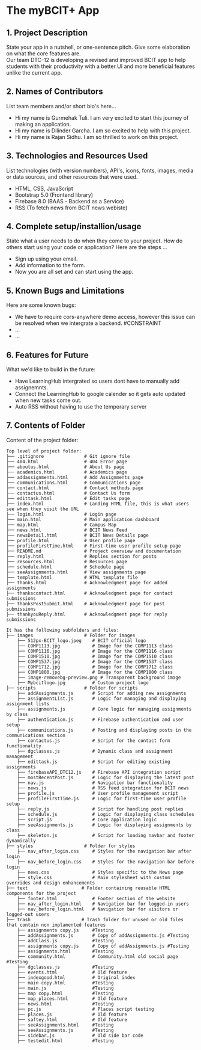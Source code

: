 # The myBCIT+ App

## 1. Project Description
State your app in a nutshell, or one-sentence pitch. Give some elaboration on what the core features are.  
Our team DTC-12 is developing a revised and improved BCIT app to help students with their productivity with a better UI and more beneficial features unlike the current app.

## 2. Names of Contributors
List team members and/or short bio's here... 
* Hi my name is Gurmehak Tuli. I am very excited to start this journey of making an application.
* Hi my name is Dilinder Garcha. I am so excited to help with this project.
* Hi my name is Rajan Sidhu. I am so thrilled to work on this project.
	
## 3. Technologies and Resources Used
List technologies (with version numbers), API's, icons, fonts, images, media or data sources, and other resources that were used.
* HTML, CSS, JavaScript
* Bootstrap 5.0 (Frontend library)
* Firebase 8.0 (BAAS - Backend as a Service)
* RSS (To fetch news from BCIT news webiste)

## 4. Complete setup/installion/usage
State what a user needs to do when they come to your project.  How do others start using your code or application?
Here are the steps ...
* Sign up using your email.
* Add information to the form.
* Now you are all set and can start using the app.

## 5. Known Bugs and Limitations
Here are some known bugs:
* We have to require cors-anywhere demo access, however this issue can be resolved when we intergrate a backend. #CONSTRAINT
* ...
* ...

## 6. Features for Future
What we'd like to build in the future:
* Have LearningHub intergrated so users dont have to manually add assignemnts.
* Connect the LearningHub to google calender so it gets auto updated when new tasks come out.
* Auto RSS without having to use the temporary server
	
## 7. Contents of Folder
Content of the project folder:

```
Top level of project folder: 
├── .gitignore               # Git ignore file
├── 404.html                 # 404 Error page
├── aboutus.html             # About Us page
├── academics.html           # Academics page
├── addassignments.html      # Add Assignments page
├── communications.html      # Communications page
├── contact.html             # Contact methods page
├── contactus.html           # Contact Us form
├── edittask.html            # Edit tasks page
├── index.html               # Landing HTML file, this is what users see when they visit the URL
├── login.html               # Login page
├── main.html                # Main application dashboard
├── map.html                 # Campus Map
├── news.html                # BCIT News Feed
├── newsDetail.html          # BCIT News Details page
├── profile.html             # User profile page
├── profileFirstTime.html    # First-time user profile setup page
├── README.md                # Project overview and documentation
├── reply.html               # Replies section for posts
├── resources.html           # Resources page
├── schedule.html            # Schedule page
├── seeAssignments.html      # View assignments page
├── template.html            # HTML template file
├── thanks.html              # Acknowledgment page for added assignments
├── thankscontact.html       # Acknowledgment page for contact submissions
├── thanksPostSubmit.html    # Acknowledgment page for post submissions
├── thankyouReply.html       # Acknowledgment page for reply submissions

It has the following subfolders and files:
├── images                   # Folder for images
    ├── 512px-BCIT_logo.jpeg    # BCIT official logo
    ├── COMP1113.jpg            # Image for the COMP1113 class
    ├── COMP1116.jpg            # Image for the COMP1116 class
    ├── COMP1510.jpg            # Image for the COMP1510 class
    ├── COMP1537.jpg            # Image for the COMP1537 class
    ├── COMP1712.jpg            # Image for the COMP1712 class
    ├── COMP1800.jpg            # Image for the COMP1800 class
    ├── image-removebg-preview.png # Transparent background image
    ├── Mybcitlogo.jpg          # Custom project logo
├── scripts                  # Folder for scripts
    ├── addAssignments.js       # Script for adding new assignments
    ├── assignmentList.js       # Logic for managing and displaying assignment lists
    ├── assignments.js          # Core logic for managing assignments by class
    ├── authentication.js       # Firebase authentication and user setup
    ├── communications.js       # Posting and displaying posts in the communications section
    ├── contactus.js            # Script for the contact form functionality
    ├── dgclasses.js            # Dynamic class and assignment management
    ├── edittask.js             # Script for editing existing assignments
    ├── firebaseAPI_DTC12.js    # Firebase API integration script
    ├── mostRecentPost.js       # Logic for displaying the latest post
    ├── nav.js                  # Navigation bar functionality
    ├── news.js                 # RSS feed integration for BCIT news
    ├── profile.js              # User profile management script
    ├── profileFirstTime.js     # Logic for first-time user profile setup
    ├── reply.js                # Script for handling post replies
    ├── schedule.js             # Logic for displaying class schedules
    ├── script.js               # Core application logic
    ├── seeAssignments.js       # Logic for displaying assignments by class
    ├── skeleton.js             # Script for loading navbar and footer dynamically
├── styles                   # Folder for styles
    ├── nav_after_login.css     # Styles for the navigation bar after login
    ├── nav_before_login.css    # Styles for the navigation bar before login
    ├── news.css                # Styles specific to the News page
    ├── style.css               # Main stylesheet with custom overrides and design enhancements
├── text                    # Folder containing reusable HTML components for the project
    ├── footer.html             # Footer section of the website
    ├── nav_after_login.html    # Navigation bar for logged-in users
    ├── nav_before_login.html   # Navigation bar for visitors or logged-out users
├── trash                   # Trash folder for unused or old files that contain non implamented features
    ├── assignments copy.js     #Testing
    ├── addAssignments.js       # Copy of addAssignments.js #Testing
    ├── addClass.js             #Testing
    ├── assignments copy.js     # Copy of addAssignments.js #Testing
    ├── assignments.html        #Testing
    ├── community.html          # Community.html old social page #Testing
    ├── dgclasses.js            #Testing
    ├── events.html             # Old feature
    ├── indexgood.html          # Original index
    ├── main copy.html          #Testing
    ├── main.js                 #Testing
    ├── map copy.html           #Testing
    ├── map_places.html         # Old feature
    ├── news.html               #Testing
    ├── pc.js                   # Places script testing 
    ├── places.js               # Old feature
    ├── saftey.html             # Old feature
    ├── seeAssignments.html     #Testing
    ├── seeAssignments.js       #Testing
    ├── sidebar.js              # Old side bar code
    ├── testedit.html           #Testing

```


